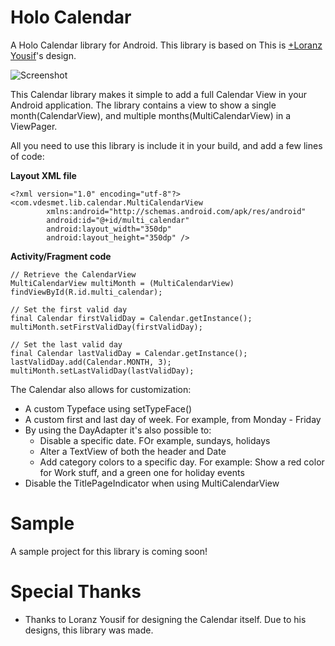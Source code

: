 Holo Calendar
=============

A Holo Calendar library for Android. This library is based on This is [+Loranz Yousif](https://plus.google.com/+LoranzYousif "Loranz Yousif")'s design.

![Screenshot](https://raw.github.com/vdesmet93/holo-calendar/master/Calendar-preview.png)

This Calendar library makes it simple to add a full Calendar View in your Android application. The library contains a view to show a single month(CalendarView), and multiple months(MultiCalendarView) in a ViewPager.

All you need to use this library is include it in your build, and add a few lines of code:

**Layout XML file**
``` 
<?xml version="1.0" encoding="utf-8"?>
<com.vdesmet.lib.calendar.MultiCalendarView
        xmlns:android="http://schemas.android.com/apk/res/android"
        android:id="@+id/multi_calendar"
        android:layout_width="350dp"
        android:layout_height="350dp" />

```

**Activity/Fragment code**
```
// Retrieve the CalendarView
MultiCalendarView multiMonth = (MultiCalendarView) findViewById(R.id.multi_calendar);

// Set the first valid day
final Calendar firstValidDay = Calendar.getInstance();
multiMonth.setFirstValidDay(firstValidDay);

// Set the last valid day
final Calendar lastValidDay = Calendar.getInstance();
lastValidDay.add(Calendar.MONTH, 3);
multiMonth.setLastValidDay(lastValidDay);

```

The Calendar also allows for customization:
* A custom Typeface using setTypeFace()
* A custom first and last day of week. For example, from Monday - Friday
* By using the DayAdapter it's also possible to:
  * Disable a specific date. FOr example, sundays, holidays
  * Alter a TextView of both the header and Date
  * Add category colors to a specific day. For example: Show a red color for Work stuff, and a green one for holiday events
* Disable the TitlePageIndicator when using MultiCalendarView


Sample
======
A sample project for this library is coming soon!


Special Thanks
==============
* Thanks to Loranz Yousif for designing the Calendar itself. Due to his designs, this library was made. 
